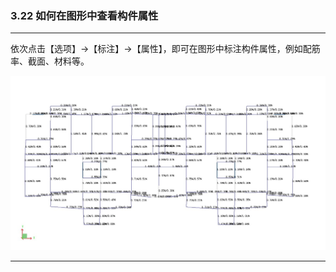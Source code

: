 ﻿### 3.22  如何在图形中查看构件属性

---

依次点击【选项】→【标注】→【属性】，即可在图形中标注构件属性，例如配筋率、截面、材料等。

![](.\image\3.22-1.jpg)

---
